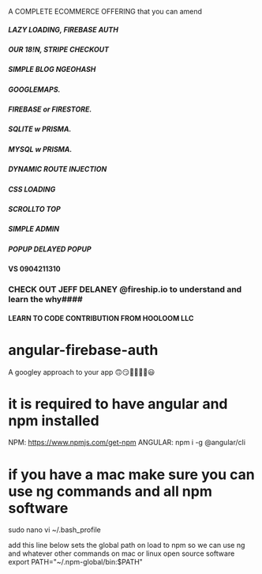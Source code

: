 A COMPLETE ECOMMERCE OFFERING that you can amend

##### LAZY LOADING, FIREBASE AUTH #####
##### OUR 18!N, STRIPE CHECKOUT   #####
##### SIMPLE BLOG NGEOHASH        #####
##### GOOGLEMAPS.                 #####
##### FIREBASE or FIRESTORE.      #####
##### SQLITE w PRISMA.            #####
##### MYSQL w PRISMA.             #####
##### DYNAMIC ROUTE INJECTION     #####
##### CSS LOADING                 #####
##### SCROLLTO TOP                #####
##### SIMPLE ADMIN                #####
##### POPUP DELAYED POPUP         #####

#### VS 0904211310 ####

### CHECK OUT JEFF DELANEY @fireship.io to understand and learn the why####

#### LEARN TO CODE CONTRIBUTION FROM HOOLOOM LLC ####
# angular-firebase-auth
A googley approach to your app
🙃😏🤑🥳👍🏽😃 

# it is required to have angular and npm installed
NPM:
https://www.npmjs.com/get-npm
ANGULAR:
npm i -g @angular/cli 

# if you have a mac make sure you can use ng commands and all npm software
sudo nano vi ~/.bash_profile 

add this line below sets the global path on load to npm so we can use ng and whatever
other commands on mac or linux open source software
export PATH="~/.npm-global/bin:$PATH"
